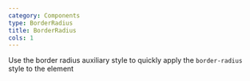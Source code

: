 ```yaml
---
category: Components
type: BorderRadius
title: BorderRadius
cols: 1
---
```


Use the border radius auxiliary style to quickly apply the `border-radius` style to the element